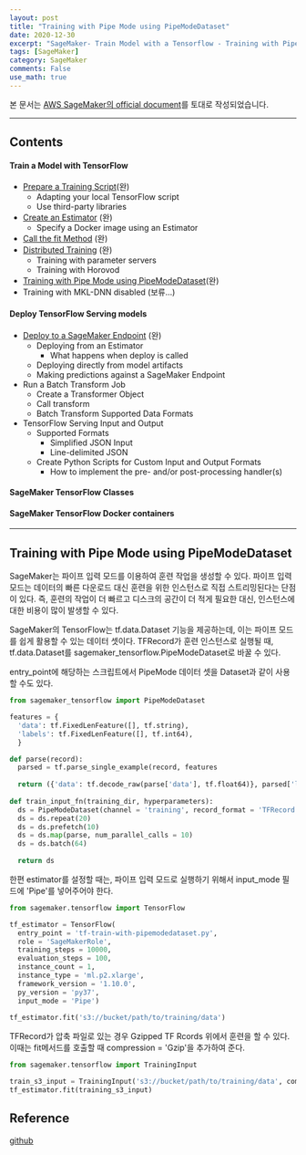 ```yaml
---
layout: post
title: "Training with Pipe Mode using PipeModeDataset"
date: 2020-12-30
excerpt: "SageMaker- Train Model with a Tensorflow - Training with Pipe Mode using PipeModeDataset"
tags: [SageMaker]
category: SageMaker
comments: False
use_math: true
---
```


본 문서는 [AWS SageMaker의 official document](https://sagemaker.readthedocs.io/en/stable/frameworks/tensorflow/using_tf.html#train-a-model-with-tensorflow)를 토대로 작성되었습니다.

- - -

## Contents

#### Train a Model with TensorFlow
* [Prepare a Training Script](https://github.com/silverstar0727/AWS-SageMaker-Docs/blob/main/sagemaker/2020-12-26-SageMaker_01.md)(완)
  * Adapting your local TensorFlow script
  * Use third-party libraries
* [Create an Estimator](https://github.com/silverstar0727/AWS-SageMaker-Docs/blob/main/sagemaker/2020-12-27-SageMaker_02.md) (완)
  * Specify a Docker image using an Estimator
* [Call the fit Method](https://github.com/silverstar0727/AWS-SageMaker-Docs/blob/main/sagemaker/2020-12-28-SageMaker_03.md) (완)
* [Distributed Training](https://github.com/silverstar0727/AWS-SageMaker-Docs/blob/main/sagemaker/2020-12-29-SageMaker_04.md) (완)
  * Training with parameter servers
  * Training with Horovod
* [Training with Pipe Mode using PipeModeDataset](https://github.com/silverstar0727/AWS-SageMaker-Docs/blob/main/sagemaker/2020-12-30-SageMaker_05.md)(완)
* Training with MKL-DNN disabled (보류...)

#### Deploy TensorFlow Serving models
* [Deploy to a SageMaker Endpoint](https://github.com/silverstar0727/AWS-SageMaker-Docs/blob/main/sagemaker/2020-12-31-SageMaker_07.md) (완)
  * Deploying from an Estimator
    * What happens when deploy is called
  * Deploying directly from model artifacts
  * Making predictions against a SageMaker Endpoint
* Run a Batch Transform Job
  * Create a Transformer Object
  * Call transform
  * Batch Transform Supported Data Formats
* TensorFlow Serving Input and Output
  * Supported Formats
    * Simplified JSON Input
    * Line-delimited JSON
  * Create Python Scripts for Custom Input and Output Formats
    * How to implement the pre- and/or post-processing handler(s)
    
#### SageMaker TensorFlow Classes

#### SageMaker TensorFlow Docker containers

- - -


## Training with Pipe Mode using PipeModeDataset
SageMaker는 파이프 입력 모드를 이용하여 훈련 작업을 생성할 수 있다. 
파이프 입력 모드는 데이터의 빠른 다운로드 대신 훈련을 위한 인스턴스로 직접 스트리밍된다는 단점이 있다.
즉, 훈련의 작업이 더 빠르고 디스크의 공간이 더 적게 필요한 대신, 인스턴스에 대한 비용이 많이 발생할 수 있다.

SageMaker의 TensorFlow는 tf.data.Dataset 기능을 제공하는데, 이는 파이프 모드를 쉽게 활용할 수 있는 데이터 셋이다.
TFRecord가 훈련 인스턴스로 실행될 때, tf.data.Dataset를 sagemaker_tensorflow.PipeModeDataset로 바꿀 수 있다.

entry_point에 해당하는 스크립트에서 PipeMode 데이터 셋을 Dataset과 같이 사용할 수도 있다. 

~~~python
from sagemaker_tensorflow import PipeModeDataset

features = {
  'data': tf.FixedLenFeature([], tf.string),
  'labels': tf.FixedLenFeature([], tf.int64),
  }

def parse(record):
  parsed = tf.parse_single_example(record, features
  
  return ({'data': tf.decode_raw(parse['data'], tf.float64)}, parsed['labels'])
  
def train_input_fn(training_dir, hyperparameters):
  ds = PipeModeDataset(channel = 'training', record_format = 'TFRecord')
  ds = ds.repeat(20)
  ds = ds.prefetch(10)
  ds = ds.map(parse, num_parallel_calls = 10)
  ds = ds.batch(64)
  
  return ds
~~~

한편 estimator를 설정할 때는, 파이프 입력 모드로 실행하기 위해서 input_mode 필드에 'Pipe'를 넣어주어야 한다.

~~~python
from sagemaker.tensorflow import TensorFlow

tf_estimator = TensorFlow(
  entry_point = 'tf-train-with-pipemodedataset.py',
  role = 'SageMakerRole',
  training_steps = 10000,
  evaluation_steps = 100,
  instance_count = 1,
  instance_type = 'ml.p2.xlarge',
  framework_version = '1.10.0',
  py_version = 'py37',
  input_mode = 'Pipe')
  
tf_estimator.fit('s3://bucket/path/to/training/data')
~~~

TFRecord가 압축 파일로 있는 경우 Gzipped TF Rcords 위에서 훈련을 할 수 있다. 
이때는 fit메서드를 호출할 때 compression = 'Gzip'을 추가하여 준다.

~~~python
from sagemaker.tensorflow import TrainingInput

train_s3_input = TrainingInput('s3://bucket/path/to/training/data', compression = 'Gzip')
tf_estimator.fit(training_s3_input)
~~~

## Reference
[github](https://github.com/aws/sagemaker-tensorflow-extensions)


